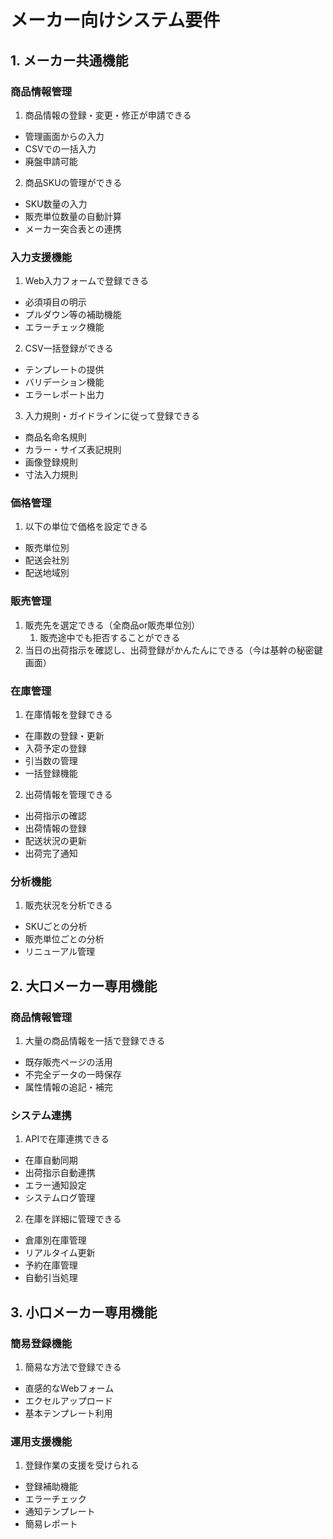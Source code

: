 # メーカー向けシステム要件
## 1. メーカー共通機能
### 商品情報管理
1. 商品情報の登録・変更・修正が申請できる
  - 管理画面からの入力
  - CSVでの一括入力
  - 廃盤申請可能

2. 商品SKUの管理ができる
  - SKU数量の入力
  - 販売単位数量の自動計算
  - メーカー突合表との連携

### 入力支援機能
1. Web入力フォームで登録できる
  - 必須項目の明示
  - プルダウン等の補助機能
  - エラーチェック機能

2. CSV一括登録ができる
  - テンプレートの提供
  - バリデーション機能
  - エラーレポート出力

3. 入力規則・ガイドラインに従って登録できる
  - 商品名命名規則
  - カラー・サイズ表記規則
  - 画像登録規則
  - 寸法入力規則

### 価格管理
1. 以下の単位で価格を設定できる
  - 販売単位別
  - 配送会社別
  - 配送地域別

### 販売管理
1. 販売先を選定できる（全商品or販売単位別）
    1. 販売途中でも拒否することができる
1. 当日の出荷指示を確認し、出荷登録がかんたんにできる（今は基幹の秘密鍵画面）

### 在庫管理
1. 在庫情報を登録できる
  - 在庫数の登録・更新
  - 入荷予定の登録
  - 引当数の管理
  - 一括登録機能

2. 出荷情報を管理できる
  - 出荷指示の確認
  - 出荷情報の登録
  - 配送状況の更新
  - 出荷完了通知

### 分析機能
1. 販売状況を分析できる
  - SKUごとの分析
  - 販売単位ごとの分析
  - リニューアル管理

## 2. 大口メーカー専用機能
### 商品情報管理
1. 大量の商品情報を一括で登録できる
  - 既存販売ページの活用
  - 不完全データの一時保存
  - 属性情報の追記・補完

### システム連携
1. APIで在庫連携できる
  - 在庫自動同期
  - 出荷指示自動連携
  - エラー通知設定
  - システムログ管理

2. 在庫を詳細に管理できる
  - 倉庫別在庫管理
  - リアルタイム更新
  - 予約在庫管理
  - 自動引当処理

## 3. 小口メーカー専用機能
### 簡易登録機能
1. 簡易な方法で登録できる
  - 直感的なWebフォーム
  - エクセルアップロード
  - 基本テンプレート利用

### 運用支援機能
1. 登録作業の支援を受けられる
  - 登録補助機能
  - エラーチェック
  - 通知テンプレート
  - 簡易レポート





